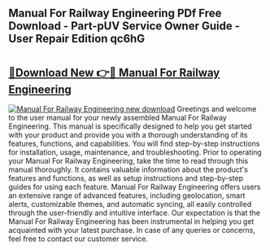 ## Manual For Railway Engineering PDf Free Download - Part-pUV Service Owner Guide - User Repair Edition qc6hG

# <h2><a href="http://bc76940.oget.top/?id=Manual+For+Railway+Engineering">🔗Download New 👉🔴 Manual For Railway Engineering</a></h2>

[![Manual For Railway Engineering new download](https://i.imgur.com/5g1atiW.png)](http://bc76940.oget.top/?id=Manual+For+Railway+Engineering)
Greetings and welcome to the user manual for your newly assembled Manual For Railway Engineering. This manual is specifically designed to help you get started with your product and provide you with a thorough understanding of its features, functions, and capabilities. You will find step-by-step instructions for installation, usage, maintenance, and troubleshooting. Prior to operating your Manual For Railway Engineering, take the time to read through this manual thoroughly. It contains valuable information about the product's features and functions, as well as setup instructions and step-by-step guides for using each feature. Manual For Railway Engineering offers users an extensive range of advanced features, including geolocation, smart alerts, customizable themes, and automatic syncing, all easily controlled through the user-friendly and intuitive interface. Our expectation is that the Manual For Railway Engineering has been instrumental in helping you get acquainted with your latest purchase. In case of any queries or concerns, feel free to contact our customer service.
